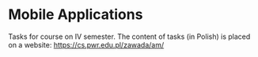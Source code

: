 # Mobile Applications
Tasks for course on IV semester.
The content of tasks (in Polish) is placed on a website: https://cs.pwr.edu.pl/zawada/am/